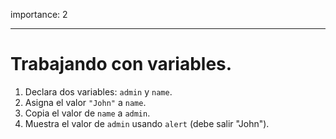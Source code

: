 importance: 2

---

# Trabajando con variables.

1. Declara dos  variables: `admin` y `name`.
2. Asigna el valor `"John"` a `name`.
3. Copia el valor de `name` a `admin`.
4. Muestra el valor de `admin` usando `alert` (debe salir "John").
